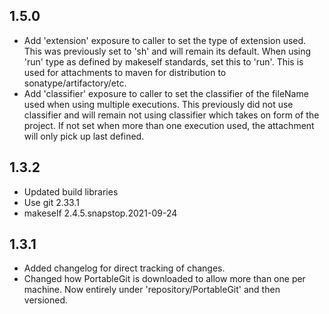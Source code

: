 1.5.0
-----
- Add 'extension' exposure to caller to set the type of extension used.  This was previously set to 'sh' and will remain its default.  When using 'run' type as defined by makeself standards, set this to 'run'.  This is used for attachments to maven for distribution to sonatype/artifactory/etc.
- Add 'classifier' exposure to caller to set the classifier of the fileName used when using multiple executions.  This previously did not use classifier and will remain not using classifier which takes on form of the project.  If not set when more than one execution used, the attachment will only pick up last defined.

1.3.2
-----
- Updated build libraries
- Use git 2.33.1
- makeself 2.4.5.snapstop.2021-09-24

1.3.1
-----
- Added changelog for direct tracking of changes.
- Changed how PortableGit is downloaded to allow more than one per machine.  Now entirely under 'repository/PortableGit' and then versioned.
